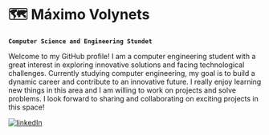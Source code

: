# 🗺️ Máximo Volynets

**`Computer Science and Engineering Stundet`**

Welcome to my GitHub profile! I am a computer engineering student with a great interest in exploring innovative solutions and facing technological challenges. Currently studying computer engineering, my goal is to build a dynamic career and contribute to an innovative future. I really enjoy learning new things in this area and I am willing to work on projects and solve problems. I look forward to sharing and collaborating on exciting projects in this space!

<p align="left">  
   <a href="www.linkedin.com/in/máximo-volynets-437273261">
      <img alt="linkedIn" title="Follow me on my LinkedIn"
      src="https://static.vecteezy.com/system/resources/previews/018/930/584/original/linkedin-logo-linkedin-icon-transparent-free-png.png"/></a>
</p>
